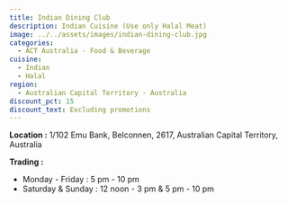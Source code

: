 ```yaml
---
title: Indian Dining Club
description: Indian Cuisine (Use only Halal Meat)
image: ../../assets/images/indian-dining-club.jpg
categories:
  - ACT Australia - Food & Beverage
cuisine:
  - Indian
  - Halal
region:
  - Australian Capital Territory - Australia
discount_pct: 15
discount_text: Excluding promotions
---
```

**Location :** 1/102 Emu Bank, Belconnen, 2617, Australian Capital Territory, Australia

**Trading :** 

* Monday - Friday : 5 pm - 10 pm
* Saturday & Sunday : 12 noon - 3 pm & 5 pm - 10 pm
